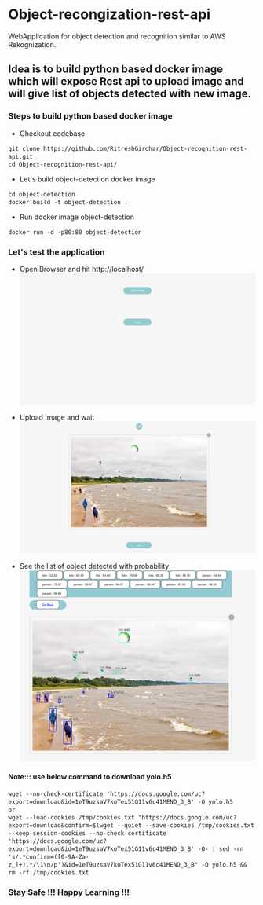 # Object-recongization-rest-api
WebApplication for object detection and recognition similar to AWS Rekognization.

## Idea is to build python based docker image which will expose Rest api to upload image and will give list of objects detected with new image.

### Steps to build python based docker image

* Checkout codebase
```
git clone https://github.com/RitreshGirdhar/Object-recognition-rest-api.git
cd Object-recognition-rest-api/
```

* Let's build object-detection docker image
```
cd object-detection
docker build -t object-detection .
```

* Run docker image object-detection
```
docker run -d -p80:80 object-detection
```

### Let's test the application

* Open Browser and hit http://localhost/
![Home image](images/home.png)

* Upload Image and wait
![Upload image](images/upload_image.png)

* See the list of object detected with probability
![Object detected](images/object_detect_image.png)

#### Note::: use below command to download yolo.h5 
```
wget --no-check-certificate 'https://docs.google.com/uc?export=download&id=1eT9uzsaV7koTex51G11v6c41MEND_3_B' -O yolo.h5
or 
wget --load-cookies /tmp/cookies.txt "https://docs.google.com/uc?export=download&confirm=$(wget --quiet --save-cookies /tmp/cookies.txt --keep-session-cookies --no-check-certificate 'https://docs.google.com/uc?export=download&id=1eT9uzsaV7koTex51G11v6c41MEND_3_B' -O- | sed -rn 's/.*confirm=([0-9A-Za-z_]+).*/\1\n/p')&id=1eT9uzsaV7koTex51G11v6c41MEND_3_B" -O yolo.h5 && rm -rf /tmp/cookies.txt
```

### Stay Safe !!! Happy Learning !!!
